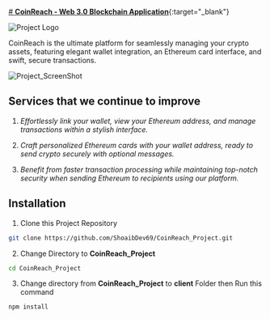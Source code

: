 <!-- # [**CoinReach - Web 3.0 Blockchain Application**](https://coin-reach-project.vercel.app/) -->
[# **CoinReach - Web 3.0 Blockchain Application**](https://coin-reach-project.vercel.app/){:target="_blank"}

![Project Logo](https://github.com/ShoaibDev69/CoinReach_Project/assets/124503086/73af6449-1f35-423d-9f6c-1ba406f18de3)

CoinReach is the ultimate platform for seamlessly managing your crypto assets,
featuring elegant wallet integration, an Ethereum card interface, and
swift, secure transactions.

![Project_ScreenShot](https://github.com/ShoaibDev69/CoinReach_Project/assets/124503086/c36efcef-aed0-4f7a-9878-580acf277929)

## Services that we continue to improve

1. _Effortlessly link your wallet, view your Ethereum address, and manage transactions within a stylish interface._

2. _Craft personalized Ethereum cards with your wallet address, ready to send crypto securely with optional messages._

3. _Benefit from faster transaction processing while maintaining top-notch security when sending Ethereum to recipients using our platform._

## Installation

1. Clone this Project Repository

```bash
git clone https://github.com/ShoaibDev69/CoinReach_Project.git
```


2. Change Directory to **CoinReach_Project**

```bash
cd CoinReach_Project
```


3. Change directory from **CoinReach_Project** to **client** Folder then Run this command

```bash
npm install
```
